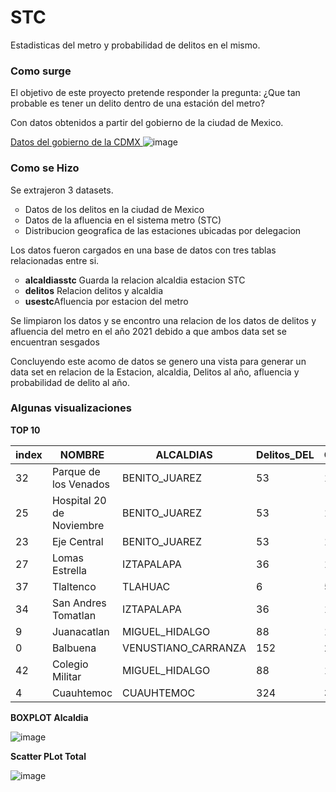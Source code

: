 # STC
Estadisticas del metro y probabilidad de delitos en el mismo.

<h3>Como surge</h3>

El objetivo de este proyecto pretende responder la pregunta: ¿Que tan probable es tener un delito dentro de una estación del metro?

Con datos obtenidos a partir del gobierno de la ciudad de Mexico.

<a href="https://datos.cdmx.gob.mx/"> Datos del gobierno de la CDMX </a>
![image](https://github.com/user-attachments/assets/12ac299d-a55d-4043-a88c-a1f7fa36b98d)


<h3>Como se Hizo</h3>

Se extrajeron 3 datasets.

<ul>
  <li type="circle">Datos de los delitos en la ciudad de Mexico</li>
  <li type="circle">Datos de la afluencia en el sistema metro (STC)</li>
  <li type="circle">Distribucion geografica de las estaciones ubicadas por delegacion</li>
</ul>


Los datos fueron cargados en una base de datos con tres tablas relacionadas entre si.

<ul>
  <li type="circle"><b>alcaldiasstc</b> Guarda la relacion alcaldia estacion STC</li>
  <li type="circle"><b>delitos</b> Relacion delitos y alcaldia</li>
  <li type="circle"><b>usestc</b>Afluencia por estacion del metro</li>
</ul>

Se limpiaron los datos y se encontro una relacion de los datos de delitos y afluencia del metro en el año 2021
debido a que ambos data set se encuentran sesgados

Concluyendo este acomo de datos se genero una vista para generar un data set en relacion de la Estacion, alcaldia, Delitos al año, afluencia y probabilidad de delito al año.

<h3>Algunas visualizaciones</h3>

<b>TOP 10</b> 

|index|NOMBRE|ALCALDIAS|Delitos\_DEL|QTY\_EST\_DEL|DelitosXEstacion|Afluencia\_total|prob\_Delito\_Usr|prob\_Delito\_MillonUsr|
|---|---|---|---|---|---|---|---|---|
|32|Parque de los Venados|BENITO\_JUAREZ|53|18|2\.9444|567984|5\.18e-06|5\.18|
|25|Hospital 20 de Noviembre|BENITO\_JUAREZ|53|18|2\.9444|593128|4\.96e-06|4\.96|
|23|Eje Central|BENITO\_JUAREZ|53|18|2\.9444|664899|4\.43e-06|4\.43|
|27|Lomas Estrella|IZTAPALAPA|36|15|2\.4|545971|4\.4e-06|4\.4|
|37|Tlaltenco|TLAHUAC|6|5|1\.2|301594|3\.98e-06|3\.98|
|34|San Andres Tomatlan|IZTAPALAPA|36|15|2\.4|628588|3\.82e-06|3\.82|
|9|Juanacatlan|MIGUEL\_HIDALGO|88|13|6\.7692|1859621|3\.64e-06|3\.64|
|0|Balbuena|VENUSTIANO\_CARRANZA|152|20|7\.6|2246042|3\.38e-06|3\.38|
|42|Colegio Militar|MIGUEL\_HIDALGO|88|13|6\.7692|2118471|3\.2e-06|3\.2|
|4|Cuauhtemoc|CUAUHTEMOC|324|30|10\.8|4054718|2\.66e-06|2\.66|

<b>BOXPLOT Alcaldia </b> 

![image](https://github.com/user-attachments/assets/27a7d070-c080-4761-8d81-dbd498ba9a81)


<b>Scatter PLot Total </b> 

![image](https://github.com/user-attachments/assets/cd3284bb-7054-49c9-823c-95cba989f3a1)




